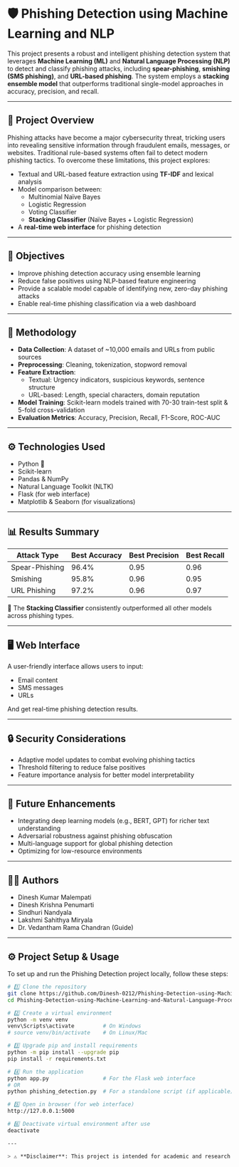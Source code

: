 # 🛡️ Phishing Detection using Machine Learning and NLP

This project presents a robust and intelligent phishing detection system that leverages **Machine Learning (ML)** and **Natural Language Processing (NLP)** to detect and classify phishing attacks, including **spear-phishing**, **smishing (SMS phishing)**, and **URL-based phishing**. The system employs a **stacking ensemble model** that outperforms traditional single-model approaches in accuracy, precision, and recall.

---

## 📌 Project Overview

Phishing attacks have become a major cybersecurity threat, tricking users into revealing sensitive information through fraudulent emails, messages, or websites. Traditional rule-based systems often fail to detect modern phishing tactics. To overcome these limitations, this project explores:

- Textual and URL-based feature extraction using **TF-IDF** and lexical analysis
- Model comparison between:
  - Multinomial Naïve Bayes
  - Logistic Regression
  - Voting Classifier
  - **Stacking Classifier** (Naïve Bayes + Logistic Regression)
- A **real-time web interface** for phishing detection

---

## 🎯 Objectives

- Improve phishing detection accuracy using ensemble learning
- Reduce false positives using NLP-based feature engineering
- Provide a scalable model capable of identifying new, zero-day phishing attacks
- Enable real-time phishing classification via a web dashboard

---

## 🧠 Methodology

- **Data Collection**: A dataset of ~10,000 emails and URLs from public sources
- **Preprocessing**: Cleaning, tokenization, stopword removal
- **Feature Extraction**:
  - Textual: Urgency indicators, suspicious keywords, sentence structure
  - URL-based: Length, special characters, domain reputation
- **Model Training**: Scikit-learn models trained with 70-30 train-test split & 5-fold cross-validation
- **Evaluation Metrics**: Accuracy, Precision, Recall, F1-Score, ROC-AUC

---

## ⚙️ Technologies Used

- Python 🐍
- Scikit-learn
- Pandas & NumPy
- Natural Language Toolkit (NLTK)
- Flask (for web interface)
- Matplotlib & Seaborn (for visualizations)

---

## 📊 Results Summary

| Attack Type      | Best Accuracy | Best Precision | Best Recall |
|------------------|---------------|----------------|-------------|
| Spear-Phishing   | 96.4%         | 0.95           | 0.96        |
| Smishing         | 95.8%         | 0.96           | 0.95        |
| URL Phishing     | 97.2%         | 0.96           | 0.97        |

📌 The **Stacking Classifier** consistently outperformed all other models across phishing types.

---

## 🖥️ Web Interface

A user-friendly interface allows users to input:
- Email content
- SMS messages
- URLs

And get real-time phishing detection results.

---

## 🔒 Security Considerations

- Adaptive model updates to combat evolving phishing tactics
- Threshold filtering to reduce false positives
- Feature importance analysis for better model interpretability

---

## 🚀 Future Enhancements

- Integrating deep learning models (e.g., BERT, GPT) for richer text understanding
- Adversarial robustness against phishing obfuscation
- Multi-language support for global phishing detection
- Optimizing for low-resource environments

---

## 👨‍💻 Authors

- Dinesh Kumar Malempati
- Dinesh Krishna Penumarti
- Sindhuri Nandyala
- Lakshmi Sahithya Miryala
- Dr. Vedantham Rama Chandran (Guide)

---

## ⚙️ Project Setup & Usage

To set up and run the Phishing Detection project locally, follow these steps:

```bash
# 1️⃣ Clone the repository
git clone https://github.com/Dinesh-0212/Phishing-Detection-using-Machine-Learning-and-Natural-Language-Processing.git
cd Phishing-Detection-using-Machine-Learning-and-Natural-Language-Processing

# 2️⃣ Create a virtual environment
python -m venv venv
venv\Scripts\activate         # On Windows
# source venv/bin/activate    # On Linux/Mac

# 3️⃣ Upgrade pip and install requirements
python -m pip install --upgrade pip
pip install -r requirements.txt

# 4️⃣ Run the application
python app.py                 # For the Flask web interface
# OR
python phishing_detection.py  # For a standalone script (if applicable)

# 5️⃣ Open in browser (for web interface)
http://127.0.0.1:5000

# 6️⃣ Deactivate virtual environment after use
deactivate

---

> ⚠️ **Disclaimer**: This project is intended for academic and research purposes. It should not be used as a standalone security solution for critical infrastructure without proper validation and testing.
